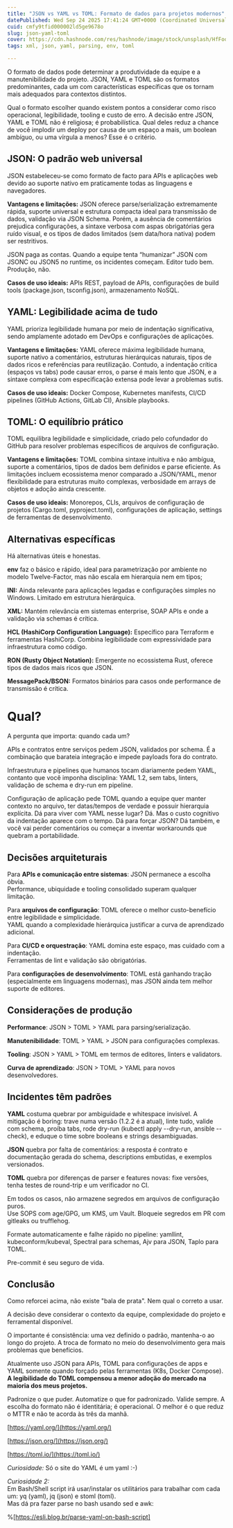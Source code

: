 ```yaml
---
title: "JSON vs YAML vs TOML: Formato de dados para projetos modernos"
datePublished: Wed Sep 24 2025 17:41:24 GMT+0000 (Coordinated Universal Time)
cuid: cmfy9tfid000002ld5ge9678o
slug: json-yaml-toml
cover: https://cdn.hashnode.com/res/hashnode/image/stock/unsplash/HfFoo4d061A/upload/362355fd5668e69a27594d3e7be425f6.jpeg
tags: xml, json, yaml, parsing, env, toml

---
```


O formato de dados pode determinar a produtividade da equipe e a manutenibilidade do projeto. JSON, YAML e TOML são os formatos predominantes, cada um com características específicas que os tornam mais adequados para contextos distintos.

Qual o formato escolher quando existem pontos a considerar como risco operacional, legibilidade, tooling e custo de erro. A decisão entre JSON, YAML e TOML não é religiosa; é probabilística. Qual deles reduz a chance de você implodir um deploy por causa de um espaço a mais, um boolean ambíguo, ou uma vírgula a menos? Esse é o critério.

## JSON: O padrão web universal

JSON estabeleceu-se como formato de facto para APIs e aplicações web devido ao suporte nativo em praticamente todas as linguagens e navegadores.

**Vantagens e limitações:** JSON oferece parse/serialização extremamente rápida, suporte universal e estrutura compacta ideal para transmissão de dados, validação via JSON Schema. Porém, a ausência de comentários prejudica configurações, a sintaxe verbosa com aspas obrigatórias gera ruído visual, e os tipos de dados limitados (sem data/hora nativa) podem ser restritivos.

JSON paga as contas. Quando a equipe tenta “humanizar” JSON com JSONC ou JSON5 no runtime, os incidentes começam. Editor tudo bem. Produção, não.

**Casos de uso ideais:** APIs REST, payload de APIs, configurações de build tools (package.json, tsconfig.json), armazenamento NoSQL.

## YAML: Legibilidade acima de tudo

YAML prioriza legibilidade humana por meio de indentação significativa, sendo amplamente adotado em DevOps e configurações de aplicações.

**Vantagens e limitações:** YAML oferece máxima legibilidade humana, suporte nativo a comentários, estruturas hierárquicas naturais, tipos de dados ricos e referências para reutilização. Contudo, a indentação crítica (espaços vs tabs) pode causar erros, o parse é mais lento que JSON, e a sintaxe complexa com especificação extensa pode levar a problemas sutis.

**Casos de uso ideais:** Docker Compose, Kubernetes manifests, CI/CD pipelines (GitHub Actions, GitLab CI), Ansible playbooks.

## TOML: O equilíbrio prático

TOML equilibra legibilidade e simplicidade, criado pelo cofundador do GitHub para resolver problemas específicos de arquivos de configuração.

**Vantagens e limitações:** TOML combina sintaxe intuitiva e não ambígua, suporte a comentários, tipos de dados bem definidos e parse eficiente. As limitações incluem ecossistema menor comparado a JSON/YAML, menor flexibilidade para estruturas muito complexas, verbosidade em arrays de objetos e adoção ainda crescente.

**Casos de uso ideais:** Monorepos, CLIs, arquivos de configuração de projetos (Cargo.toml, pyproject.toml), configurações de aplicação, settings de ferramentas de desenvolvimento.

## Alternativas específicas

Há alternativas úteis e honestas.

**env** faz o básico e rápido, ideal para parametrização por ambiente no modelo Twelve-Factor, mas não escala em hierarquia nem em tipos;

**INI:** Ainda relevante para aplicações legadas e configurações simples no Windows. Limitado em estrutura hierárquica.

**XML:** Mantém relevância em sistemas enterprise, SOAP APIs e onde a validação via schemas é crítica.

**HCL (HashiCorp Configuration Language):** Específico para Terraform e ferramentas HashiCorp. Combina legibilidade com expressividade para infraestrutura como código.

**RON (Rusty Object Notation):** Emergente no ecossistema Rust, oferece tipos de dados mais ricos que JSON.

**MessagePack/BSON:** Formatos binários para casos onde performance de transmissão é crítica.

# Qual?

A pergunta que importa: quando cada um?

APIs e contratos entre serviços pedem JSON, validados por schema. É a combinação que barateia integração e impede payloads fora do contrato.

Infraestrutura e pipelines que humanos tocam diariamente pedem YAML, contanto que você imponha disciplina: YAML 1.2, sem tabs, linters, validação de schema e dry-run em pipeline.

Configuração de aplicação pede TOML quando a equipe quer manter contexto no arquivo, ter datas/tempos de verdade e possuir hierarquia explícita. Dá para viver com YAML nesse lugar? Dá. Mas o custo cognitivo da indentação aparece com o tempo. Dá para forçar JSON? Dá também, e você vai perder comentários ou começar a inventar workarounds que quebram a portabilidade.

## Decisões arquiteturais

Para **APIs e comunicação entre sistemas**: JSON permanece a escolha óbvia.  
Performance, ubiquidade e tooling consolidado superam qualquer limitação.

Para **arquivos de configuração**: TOML oferece o melhor custo-benefício entre legibilidade e simplicidade.  
YAML quando a complexidade hierárquica justificar a curva de aprendizado adicional.

Para **CI/CD e orquestração**: YAML domina este espaço, mas cuidado com a indentação.  
Ferramentas de lint e validação são obrigatórias.

Para **configurações de desenvolvimento**: TOML está ganhando tração (especialmente em linguagens modernas), mas JSON ainda tem melhor suporte de editores.

## Considerações de produção

**Performance**: JSON &gt; TOML &gt; YAML para parsing/serialização.

**Manutenibilidade**: TOML &gt; YAML &gt; JSON para configurações complexas.

**Tooling**: JSON &gt; YAML &gt; TOML em termos de editores, linters e validators.

**Curva de aprendizado**: JSON &gt; TOML &gt; YAML para novos desenvolvedores.

## Incidentes têm padrões

**YAML** costuma quebrar por ambiguidade e whitespace invisível. A mitigação é boring: trave numa versão (1.2.2 é a atual), linte tudo, valide com schema, proíba tabs, rode dry-run (kubectl apply --dry-run, ansible --check), e eduque o time sobre booleans e strings desambiguadas.

**JSON** quebra por falta de comentários: a resposta é contrato e documentação gerada do schema, descriptions embutidas, e exemplos versionados.

**TOML** quebra por diferenças de parser e features novas: fixe versões, tenha testes de round-trip e um verificador no CI.

Em todos os casos, não armazene segredos em arquivos de configuração puros.  
Use SOPS com age/GPG, um KMS, um Vault. Bloqueie segredos em PR com gitleaks ou trufflehog.

Formate automaticamente e falhe rápido no pipeline: yamllint, kubeconform/kubeval, Spectral para schemas, Ajv para JSON, Taplo para TOML.

Pre-commit é seu seguro de vida.

## Conclusão

Como reforcei acima, não existe "bala de prata". Nem qual o correto a usar.

A decisão deve considerar o contexto da equipe, complexidade do projeto e ferramental disponível.

O importante é consistência: uma vez definido o padrão, mantenha-o ao longo do projeto. A troca de formato no meio do desenvolvimento gera mais problemas que benefícios.

Atualmente uso JSON para APIs, TOML para configurações de apps e YAML somente quando forçado pelas ferramentas (K8s, Docker Compose). **A legibilidade do TOML compensou a menor adoção do mercado na maioria dos meus projetos.**

Padronize o que puder. Automatize o que for padronizado. Valide sempre. A escolha do formato não é identitária; é operacional. O melhor é o que reduz o MTTR e não te acorda às três da manhã.

[https://yaml.org/](https://yaml.org/)

[https://json.org/](https://json.org/)

[https://toml.io/](https://toml.io/)

*Curiosidade:* Só o site do YAML é um yaml :-)

*Curiosidade 2:*  
Em Bash/Shell script irá usar/instalar os utilitários para trabalhar com cada um: yq (yaml), jq (json) e stoml (toml).  
Mas dá pra fazer parse no bash usando sed e awk:

%[https://esli.blog.br/parse-yaml-on-bash-script]